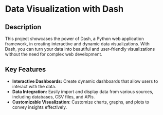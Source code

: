 # Data Visualization with Dash

## Description

This project showcases the power of Dash, a Python web application framework, in creating interactive and dynamic data visualizations. With Dash, you can turn your data into beautiful and user-friendly visualizations without the need for complex web development.

## Key Features

- **Interactive Dashboards:** Create dynamic dashboards that allow users to interact with the data.
- **Data Integration:** Easily import and display data from various sources, including databases, CSV files, and APIs.
- **Customizable Visualization:** Customize charts, graphs, and plots to convey insights effectively.


